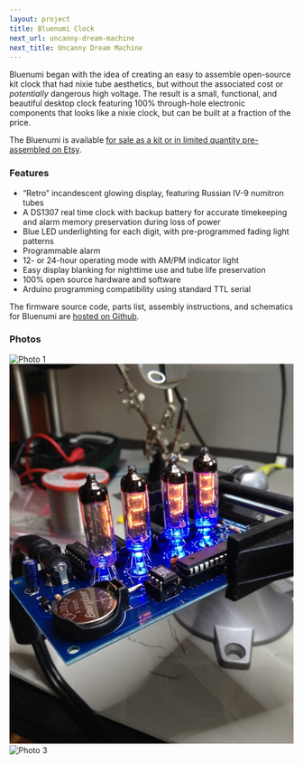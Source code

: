 ```yaml
---
layout: project
title: Bluenumi Clock
next_url: uncanny-dream-machine
next_title: Uncanny Dream Machine
---
```


Bluenumi began with the idea of creating an easy to assemble open-source kit clock that had nixie tube aesthetics, but without the associated cost or *potentially* dangerous high voltage. The result is a small, functional, and beautiful desktop clock featuring 100% through-hole electronic components that looks like a nixie clock, but can be built at a fraction of the price.

The Bluenumi is available [for sale as a kit or in limited quantity pre-assembled on Etsy](http://www.etsy.com/shop/VoisenDesign).

### Features

* “Retro” incandescent glowing display, featuring Russian IV-9 numitron tubes
* A DS1307 real time clock with backup battery for accurate timekeeping and alarm memory preservation during loss of power
* Blue LED underlighting for each digit, with pre-programmed fading light patterns
* Programmable alarm
* 12- or 24-hour operating mode with AM/PM indicator light
* Easy display blanking for nighttime use and tube life preservation
* 100% open source hardware and software
* Arduino programming compatibility using standard TTL serial

The firmware source code, parts list, assembly instructions, and schematics for Bluenumi are [hosted on Github](http://github.com/svoisen/bluenumi).

### Photos

<img src="/images/bluenumi_1.jpg" width="620" alt="Photo 1" class="framed" />

<img src="/images/bluenumi_2.jpg" width="620" alt="Photo 2" class="framed" />

<img src="/images/bluenumi_3.jpg" width="620" alt="Photo 3" class="framed" />


